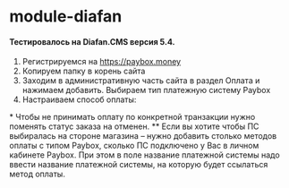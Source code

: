 # module-diafan

#### Тестировалось на Diafan.CMS версия 5.4.

1. Регистрируемся на https://paybox.money
2. Копируем папку в корень сайта
3. Заходим в административную часть сайта в раздел Оплата и нажимаем добавить. Выбираем тип платежную систему Paybox
3. Настраиваем способ оплаты:

\* Чтобы не принимать оплату по конкретной транзакции нужно поменять статус заказа на отменен.
\*\* Если вы хотите чтобы ПС выбиралась на стороне магазина – нужно добавить столько методов оплаты с типом Paybox, сколько ПС подключено у Вас в личном кабинете Paybox. При этом в поле название платежной системы надо ввести название платежной системы, на которую будет ссылаться метод оплаты.

